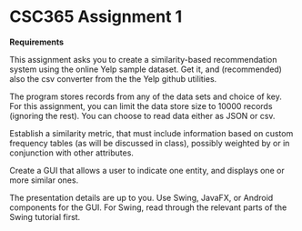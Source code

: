 # CSC365 Assignment 1

**Requirements**

This assignment asks you to create a similarity-based recommendation system using the online Yelp sample dataset. Get it, and (recommended) also the csv converter from the the Yelp github utilities.

The program stores records from any of the data sets and choice of key. For this assignment, you can limit the data store size to 10000 records (ignoring the rest). You can choose to read data either as JSON or csv.

Establish a similarity metric, that must include information based on custom frequency tables (as will be discussed in class), possibly weighted by or in conjunction with other attributes.

Create a GUI that allows a user to indicate one entity, and displays one or more similar ones.

The presentation details are up to you. Use Swing, JavaFX, or Android components for the GUI. For Swing, read through the relevant parts of the Swing tutorial first.
